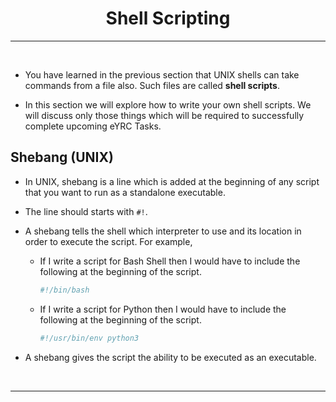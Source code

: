 <!-- <center><img src="http://mooc.e-yantra.org/img/eYantra_logo.svg" alt="e-yantra_logo" style="scale:75%;" /></center> -->

<style>
.back{
	position: fixed;
	width: 250px;
	height: 250px;
	top: 50%;
	left: 50%;
    margin-top: auto; 
    margin-left: auto; 
	opacity: 0.15;
    z-index: -1;
	}
</style>
<!-- <img src="http://mooc.e-yantra.org/img/EyantraLogoMini.png" class="back"> -->

<center>
    <h1>Shell Scripting</h1>
</center>

---

</br>

* You have learned in the previous section that UNIX shells can take commands from a file also. Such files are called **shell scripts**.

  

* In this section we will explore how to write your own shell scripts. We will discuss only those things which will be required to successfully complete upcoming eYRC Tasks. 



## Shebang (UNIX)

* In UNIX, shebang is a line which is added at the beginning of any script that you want to run as a standalone executable.

* The line should starts with `#!`.

* A shebang tells the shell which interpreter to use and its location in order to execute the script. For example,

  * If I write a script for Bash Shell then I would have to include the following at the beginning of the script.

    ```sh
    #!/bin/bash
    ```

  * If I write a script for Python then I would have to include the following at the beginning of the script.

    ```sh
    #!/usr/bin/env python3
    ```

* A shebang gives the script the ability to be executed as an executable.

</br>

---